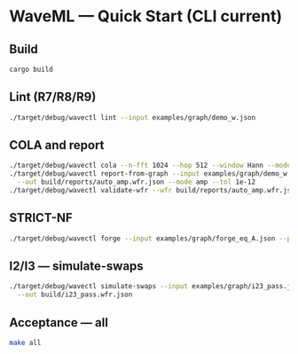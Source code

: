 # WaveML — Quick Start (CLI current)

## Build
```bash
cargo build
```

## Lint (R7/R8/R9)
```bash
./target/debug/wavectl lint --input examples/graph/demo_w.json
```

## COLA and report
```bash
./target/debug/wavectl cola --n-fft 1024 --hop 512 --window Hann --mode amp --tol 1e-12
./target/debug/wavectl report-from-graph --input examples/graph/demo_w.json \
  --out build/reports/auto_amp.wfr.json --mode amp --tol 1e-12
./target/debug/wavectl validate-wfr --wfr build/reports/auto_amp.wfr.json --require-pass
```

## STRICT-NF
```bash
./target/debug/wavectl forge --input examples/graph/forge_eq_A.json --print-id
```

## I2/I3 — simulate-swaps
```bash
./target/debug/wavectl simulate-swaps --input examples/graph/i23_pass.json \
  --out build/i23_pass.wfr.json
```

## Acceptance — all
```bash
make all
```
